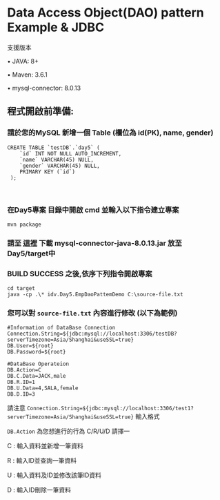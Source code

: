 Data Access Object(DAO) pattern Example & JDBC
=================

支援版本

• JAVA: 8+

• Maven: 3.6.1

• mysql-connector: 8.0.13


程式開啟前準備:
--

### 請於您的MySQL 新增一個 Table (欄位為 id(PK), name, gender) ###
    CREATE TABLE `testDB`.`day5` (
        `id` INT NOT NULL AUTO_INCREMENT,
        `name` VARCHAR(45) NULL,
        `gender` VARCHAR(45) NULL,
        PRIMARY KEY (`id`)
     );

<br>

### 在Day5專案 目錄中開啟 cmd 並輸入以下指令建立專案 ###
    mvn package
    
### 請至 [這裡](https://jar-download.com/artifacts/mysql/mysql-connector-java/8.0.13/source-code) 下載 mysql-connector-java-8.0.13.jar 放至 Day5/target中
 
### BUILD SUCCESS 之後,依序下列指令開啟專案 ###
    cd target
    java -cp .\* idv.Day5.EmpDaoPattemDemo C:\source-file.txt

### 您可以對 `source-file.txt` 內容進行修改 (以下為範例) ###

    #Information of DataBase Connection
    Connection.String=${jdbc:mysql://localhost:3306/testDB?serverTimezone=Asia/Shanghai&useSSL=true}
    DB.User=${root}
    DB.Password=${root}

    #DataBase Operateion
    DB.Action=C
    DB.C.Data=JACK,male
    DB.R.ID=1
    DB.U.Data=4,SALA,female
    DB.D.ID=3
    
請注意 `Connection.String=${jdbc:mysql://localhost:3306/test1?serverTimezone=Asia/Shanghai&useSSL=true}` 輸入格式

`DB.Action` 為您想進行的行為 C/R/U/D  請擇一

C : 輸入資料並新增一筆資料

R : 輸入ID並查詢一筆資料

U : 輸入資料及ID並修改該筆ID資料

D : 輸入ID刪除一筆資料
